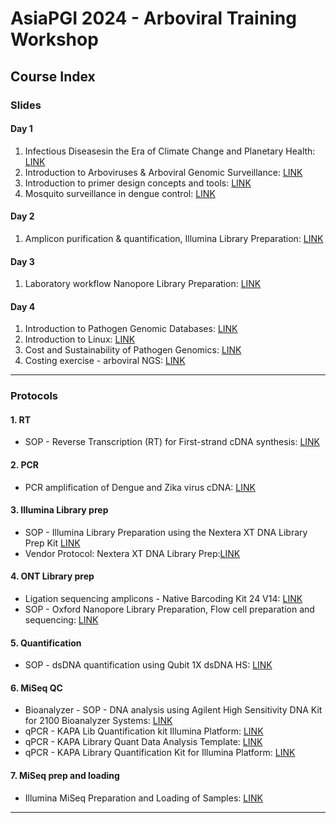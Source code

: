 # AsiaPGI 2024 - Arboviral Training Workshop

## Course Index

### Slides

#### Day 1

1. Infectious Diseasesin the Era of Climate Change and Planetary Health: [LINK](https://www.dropbox.com/scl/fo/jqlm02bc1ngz6md7jvyxb/AAM3FUYrH4PsGEmZvwXUyJs/Slides?dl=0&preview=Day1_03_GUINTO+Duke+NUS+July+3+2024.pdf&rlkey=1x6xka1sq4t555rqkq49d2u0z&subfolder_nav_tracking=1)
2. Introduction to Arboviruses & Arboviral
   Genomic Surveillance: [LINK](https://www.dropbox.com/scl/fo/jqlm02bc1ngz6md7jvyxb/AAM3FUYrH4PsGEmZvwXUyJs/Slides?dl=0&preview=Day1_04_Introduction_to_Arboviruses_Rukie_deAlwis.pdf&rlkey=1x6xka1sq4t555rqkq49d2u0z&subfolder_nav_tracking=1)
3. Introduction to primer design concepts
   and tools: [LINK](https://www.dropbox.com/scl/fo/jqlm02bc1ngz6md7jvyxb/AAM3FUYrH4PsGEmZvwXUyJs/Slides?dl=0&preview=Day1_05_Primer+designing_PIG+workshop_Jul2024_Final.pdf&rlkey=1x6xka1sq4t555rqkq49d2u0z&subfolder_nav_tracking=1)
4. Mosquito surveillance in dengue control: [LINK](https://www.dropbox.com/scl/fo/jqlm02bc1ngz6md7jvyxb/AAM3FUYrH4PsGEmZvwXUyJs/Slides?dl=0&preview=Day1_06_Mosquito+surveillance_Milly_Choy.pdf&rlkey=1x6xka1sq4t555rqkq49d2u0z&subfolder_nav_tracking=1)

#### Day 2

1. Amplicon purification & quantification,
   Illumina Library Preparation: [LINK](<https://www.dropbox.com/scl/fo/jqlm02bc1ngz6md7jvyxb/AAM3FUYrH4PsGEmZvwXUyJs/Slides?dl=0&preview=Day_2_Laboratory+(DLHW).pdf&rlkey=1x6xka1sq4t555rqkq49d2u0z&subfolder_nav_tracking=1>)

#### Day 3

1. Laboratory workflow
   Nanopore Library Preparation: [LINK](<https://www.dropbox.com/scl/fo/jqlm02bc1ngz6md7jvyxb/AAM3FUYrH4PsGEmZvwXUyJs/Slides?dl=0&preview=Day_3_Laboratory+(DLHW).pdf&rlkey=1x6xka1sq4t555rqkq49d2u0z&subfolder_nav_tracking=1>)

#### Day 4

1. Introduction to
   Pathogen Genomic Databases: [LINK](https://www.dropbox.com/scl/fo/jqlm02bc1ngz6md7jvyxb/AAM3FUYrH4PsGEmZvwXUyJs/Slides?dl=0&preview=Day4_Bioinformatics_Lecture2_AsiaPGI_Pathogen_Database_ZhuFengv2.pdf&rlkey=1x6xka1sq4t555rqkq49d2u0z&subfolder_nav_tracking=1)
2. Introduction to Linux: [LINK](https://www.dropbox.com/scl/fo/jqlm02bc1ngz6md7jvyxb/AAM3FUYrH4PsGEmZvwXUyJs/Slides?dl=0&preview=Day4_Bioinformatics_Lecture3_LinuxBasics_ZhuFeng.pdf&rlkey=1x6xka1sq4t555rqkq49d2u0z&subfolder_nav_tracking=1)
3. Cost and Sustainability of Pathogen Genomics: [LINK](https://www.dropbox.com/scl/fo/jqlm02bc1ngz6md7jvyxb/AAM3FUYrH4PsGEmZvwXUyJs/Slides?dl=0&preview=Cost+and+sustainbility+05July2024v2.pdf&rlkey=1x6xka1sq4t555rqkq49d2u0z&subfolder_nav_tracking=1)
4. Costing exercise - arboviral NGS: [LINK](https://www.dropbox.com/scl/fo/jqlm02bc1ngz6md7jvyxb/AAM3FUYrH4PsGEmZvwXUyJs/Slides?dl=0&preview=Asia+PGI+arboviral+NGS+workshop+-+costing+exercise+060724v2.pdf&rlkey=1x6xka1sq4t555rqkq49d2u0z&subfolder_nav_tracking=1)

---

### Protocols

#### 1. RT

- SOP - Reverse Transcription (RT) for First-strand cDNA synthesis: [LINK](https://www.dropbox.com/scl/fo/jqlm02bc1ngz6md7jvyxb/AGp_ncIeNzVEKSfhMI-lQLk/Protocols/1_RT?dl=0&preview=SOP_Reverse+Transcription+using+SuperScript+III+Reverse+Transciptase_FINAL.pdf&rlkey=1x6xka1sq4t555rqkq49d2u0z&subfolder_nav_tracking=1)

#### 2. PCR

- PCR amplification of Dengue and Zika virus
  cDNA: [LINK](https://www.dropbox.com/scl/fo/jqlm02bc1ngz6md7jvyxb/AKMN_adJCDt6-loi-BQIn5Y/Protocols/2_PCR?dl=0&preview=SOP_Dengue+virus+and+Zika+virus+cDNA+PCR+amplification_JW_020724_FINAL.pdf&rlkey=1x6xka1sq4t555rqkq49d2u0z&subfolder_nav_tracking=1)

#### 3. Illumina Library prep

- SOP - Illumina Library Preparation using the Nextera XT DNA Library Prep Kit [LINK](https://www.dropbox.com/scl/fo/jqlm02bc1ngz6md7jvyxb/AGfya2gYgzhEYaKA7Cm9qtg/Protocols/3_Illumina_Library_prep?dl=0&preview=SOP_Illumina+Library+Preperation_FINAL.pdf&rlkey=1x6xka1sq4t555rqkq49d2u0z&subfolder_nav_tracking=1)
- Vendor Protocol: Nextera XT DNA Library Prep:[LINK](https://www.dropbox.com/scl/fo/jqlm02bc1ngz6md7jvyxb/ALU8V-GILpAHYbYl3fE9JaM/Protocols/3_Illumina_Library_prep/Vendor_protocol?dl=0&preview=Nextera+XT+DNA+Library+Prep.pdf&rlkey=1x6xka1sq4t555rqkq49d2u0z&subfolder_nav_tracking=1)

#### 4. ONT Library prep

- Ligation sequencing amplicons - Native Barcoding Kit 24 V14: [LINK](<https://www.dropbox.com/scl/fo/jqlm02bc1ngz6md7jvyxb/AGsepWmUksc-pMho8E4Dlys/Protocols/4_ONT_Library_prep?dl=0&preview=Ligation+sequencing+amplicons+-+Native+Barcoding+Kit+24+V14+(SQK-NBD114.24)-minion_condensed+version.pdf&rlkey=1x6xka1sq4t555rqkq49d2u0z&subfolder_nav_tracking=1>)
- SOP - Oxford Nanopore Library Preparation, Flow cell preparation and sequencing: [LINK](https://www.dropbox.com/scl/fo/jqlm02bc1ngz6md7jvyxb/AGsepWmUksc-pMho8E4Dlys/Protocols/4_ONT_Library_prep?dl=0&preview=SOP_Oxford+Nanopore+Library+Preparation%2C+Flow+cell+preparation+and+sequencing_FINAL.pdf&rlkey=1x6xka1sq4t555rqkq49d2u0z&subfolder_nav_tracking=1)

#### 5. Quantification

- SOP - dsDNA quantification using Qubit 1X dsDNA HS: [LINK](https://www.dropbox.com/scl/fo/jqlm02bc1ngz6md7jvyxb/ACM1jkcVDpr0kNX0F7hL15o/Protocols/5_Quantification?dl=0&preview=SOP_Qubit_quantification_FINAL.pdf&rlkey=1x6xka1sq4t555rqkq49d2u0z&subfolder_nav_tracking=1)

#### 6. MiSeq QC

- Bioanalyzer - SOP - DNA analysis using Agilent High Sensitivity DNA Kit for 2100 Bioanalyzer Systems: [LINK](https://www.dropbox.com/scl/fo/jqlm02bc1ngz6md7jvyxb/ADk6zIDcnZoiA8sIEobSzSg/Protocols/6_MiSeq%20QC/Bioanalyzer?dl=0&preview=SOP_Agilent+Bioanalyzer+DNA+HS+Assay+kit_JW_FINAL.pdf&rlkey=1x6xka1sq4t555rqkq49d2u0z&subfolder_nav_tracking=1)
- qPCR - KAPA Lib Quantification kit Illumina Platform: [LINK](https://www.dropbox.com/scl/fo/jqlm02bc1ngz6md7jvyxb/AE-3jFPH-flqU0i2cvhUaNE/Protocols/6_MiSeq%20QC/qPCR?dl=0&preview=KAPA+Lib+Quantification+kit+Illumina+Platform.pdf&rlkey=1x6xka1sq4t555rqkq49d2u0z&subfolder_nav_tracking=1)
- qPCR - KAPA Library Quant Data Analysis Template: [LINK](https://www.dropbox.com/scl/fo/jqlm02bc1ngz6md7jvyxb/AE-3jFPH-flqU0i2cvhUaNE/Protocols/6_MiSeq%20QC/qPCR?dl=0&preview=KAPA-Library-Quant_Data-Analysis-Template_ILM_v4-1.xls&rlkey=1x6xka1sq4t555rqkq49d2u0z&subfolder_nav_tracking=1)
- qPCR - KAPA Library Quantification Kit for Illumina Platform: [LINK](https://www.dropbox.com/scl/fo/jqlm02bc1ngz6md7jvyxb/AE-3jFPH-flqU0i2cvhUaNE/Protocols/6_MiSeq%20QC/qPCR?dl=0&preview=SOP_qPCR+using+KAPA+Library+Quantification+Kit+for+Illumina+Platform_070724_1.pdf&rlkey=1x6xka1sq4t555rqkq49d2u0z&subfolder_nav_tracking=1)

#### 7. MiSeq prep and loading

- Illumina MiSeq Preparation and Loading of Samples: [LINK](https://www.dropbox.com/scl/fo/jqlm02bc1ngz6md7jvyxb/ANy_5PajO5On8Z6AX01WGUU/Protocols/7_MiSeq_Prep%20and%20loading?dl=0&preview=SOP_Illumina+MiSeq+Preparation+and+Loading+of+Samples_FINAL.pdf&rlkey=1x6xka1sq4t555rqkq49d2u0z&subfolder_nav_tracking=1)

---
